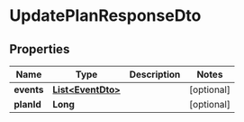 # UpdatePlanResponseDto

## Properties

| Name       | Type                                    | Description | Notes      |
| ---------- | --------------------------------------- | ----------- | ---------- |
| **events** | [**List&lt;EventDto&gt;**](EventDto.md) |             | [optional] |
| **planId** | **Long**                                |             | [optional] |

